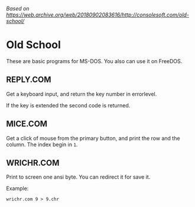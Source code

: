 _Based on https://web.archive.org/web/20180902083616/http://consolesoft.com/old-school/_

# Old School

These are basic programs for MS-DOS. You also can use it on FreeDOS.

## REPLY.COM

Get a keyboard input, and return the key number in errorlevel.

If the key is extended the second code is returned.

## MICE.COM

Get a click of mouse from the primary button, and print the row and the column. The index begin in `1`.

## WRICHR.COM

Print to screen one ansi byte. You can redirect it for save it.

Example:

```
wrichr.com 9 > 9.chr
```
